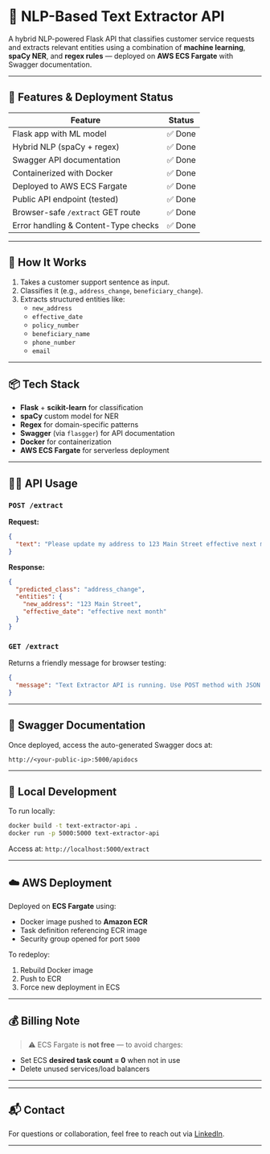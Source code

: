 # 🧠 NLP-Based Text Extractor API

A hybrid NLP-powered Flask API that classifies customer service requests and extracts relevant entities using a combination of **machine learning**, **spaCy NER**, and **regex rules** — deployed on **AWS ECS Fargate** with Swagger documentation.

---

## 🚀 Features & Deployment Status

| Feature                              | Status |
| ------------------------------------ | ------ |
| Flask app with ML model              | ✅ Done |
| Hybrid NLP (spaCy + regex)           | ✅ Done |
| Swagger API documentation            | ✅ Done |
| Containerized with Docker            | ✅ Done |
| Deployed to AWS ECS Fargate          | ✅ Done |
| Public API endpoint (tested)         | ✅ Done |
| Browser-safe `/extract` GET route    | ✅ Done |
| Error handling & Content-Type checks | ✅ Done |

---

## 🧲 How It Works

1. Takes a customer support sentence as input.
2. Classifies it (e.g., `address_change`, `beneficiary_change`).
3. Extracts structured entities like:
   - `new_address`
   - `effective_date`
   - `policy_number`
   - `beneficiary_name`
   - `phone_number`
   - `email`

---

## 📦 Tech Stack

- **Flask** + **scikit-learn** for classification
- **spaCy** custom model for NER
- **Regex** for domain-specific patterns
- **Swagger** (via `flasgger`) for API documentation
- **Docker** for containerization
- **AWS ECS Fargate** for serverless deployment

---

## 🧑‍💻 API Usage

### `POST /extract`

**Request:**

```json
{
  "text": "Please update my address to 123 Main Street effective next month"
}
```

**Response:**

```json
{
  "predicted_class": "address_change",
  "entities": {
    "new_address": "123 Main Street",
    "effective_date": "effective next month"
  }
}
```

### `GET /extract`

Returns a friendly message for browser testing:

```json
{
  "message": "Text Extractor API is running. Use POST method with JSON payload to extract entities."
}
```

---

## 📜 Swagger Documentation

Once deployed, access the auto-generated Swagger docs at:

```
http://<your-public-ip>:5000/apidocs
```

---

## 🐳 Local Development

To run locally:

```bash
docker build -t text-extractor-api .
docker run -p 5000:5000 text-extractor-api
```

Access at: `http://localhost:5000/extract`

---

## ☁️ AWS Deployment

Deployed on **ECS Fargate** using:

- Docker image pushed to **Amazon ECR**
- Task definition referencing ECR image
- Security group opened for port `5000`

To redeploy:

1. Rebuild Docker image
2. Push to ECR
3. Force new deployment in ECS

---

## 💰 Billing Note

> ⚠️ ECS Fargate is **not free** — to avoid charges:

- Set ECS **desired task count = 0** when not in use
- Delete unused services/load balancers

---

---

## 📬 Contact

For questions or collaboration, feel free to reach out via [LinkedIn](https://www.linkedin.com).

---

